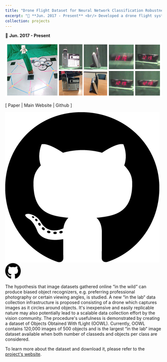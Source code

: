 ```yaml
---
title: "Drone Flight Dataset for Neural Network Classification Robustness"
excerpt: "📅 **Jun. 2017 - Present** <br/> Developed a drone flight system to collect over 120,000 images. The data was used to conduct experiments showing severe vulnerabilities (30% drop) in neural networks like ResNet to pose & camera shake. Findings published to CVPR 2019. <br/><img src='/images/OOWL_Main_Picture.jpg'>"
collection: projects
---
```


📅 **Jun. 2017 - Present**

<img src='/images/OOWL_Main_Picture.jpg'>


[ Paper | Main Website | Github ]

<img src="/images/github_icon.png">

<img src="/images/github_icon.png" width="50" height="50">

The hypothesis that image datasets gathered online “in the wild“ can produce biased object recognizers, e.g. preferring professional photography or certain viewing angles, is studied. A new “in the lab“ data collection infrastructure is proposed consisting of a drone which captures images as it circles around objects. It's inexpensive and easily replicable nature may also potentially lead to a scalable data collection effort by the vision community. The procedure's usefulness is demonstrated by creating a dataset of Objects Obtained With fLight (OOWL). Currently, OOWL contains 120,000 images of 500 objects and is the largest “in the lab“ image dataset available when both number of classeds and objects per class are considered.

To learn more about the dataset and download it, please refer to the [project's website](http://www.svcl.ucsd.edu/projects/OOWL/).


